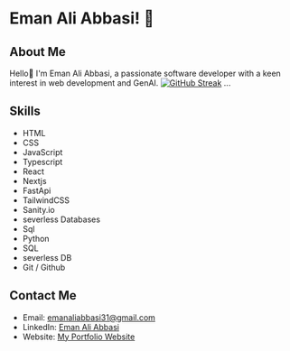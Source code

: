 # Eman Ali Abbasi! 👋

## About Me

Hello👋 I'm Eman Ali Abbasi, a passionate software developer with a keen interest in web development and GenAI.
[![GitHub Streak](https://streak-stats.demolab.com?user=bro-maanii)](https://git.io/streak-stats)
...
## Skills

- HTML
- CSS
- JavaScript
- Typescript 
- React 
- Nextjs
- FastApi
- TailwindCSS
- Sanity.io
- severless Databases
- Sql
- Python
- SQL
- severless DB
- Git / Github

## Contact Me

- Email: [emanaliabbasi31@gmail.com](mailto:emanaliabbasi31@gmail.com)
- LinkedIn: [Eman Ali Abbasi](https://www.linkedin.com/in/eman-ali-abbasi-937932237/)
- Website: [My Portfolio Website](https://emaanabbasi-portfolio.vercel.app/)


